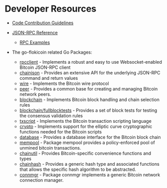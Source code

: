 # Developer Resources

* [Code Contribution Guidelines](https://github.com/flokiorg/go-flokicoin/tree/main/docs/code_contribution_guidelines.md)

* [JSON-RPC Reference](https://github.com/flokiorg/go-flokicoin/tree/main/docs/json_rpc_api.md)
  * [RPC Examples](https://github.com/flokiorg/go-flokicoin/tree/main/docs/json_rpc_api.md#ExampleCode)

* The go-flokicoin related Go Packages:
  * [rpcclient](https://github.com/flokiorg/go-flokicoin/tree/main/rpcclient) - Implements a
    robust and easy to use Websocket-enabled Bitcoin JSON-RPC client
  * [chainjson](https://github.com/flokiorg/go-flokicoin/tree/main/chainjson) - Provides an extensive API
    for the underlying JSON-RPC command and return values
  * [wire](https://github.com/flokiorg/go-flokicoin/tree/main/wire) - Implements the
    Bitcoin wire protocol
  * [peer](https://github.com/flokiorg/go-flokicoin/tree/main/peer) -
    Provides a common base for creating and managing Bitcoin network peers.
  * [blockchain](https://github.com/flokiorg/go-flokicoin/tree/main/blockchain) -
    Implements Bitcoin block handling and chain selection rules
  * [blockchain/fullblocktests](https://github.com/flokiorg/go-flokicoin/tree/main/blockchain/fullblocktests) -
    Provides a set of block tests for testing the consensus validation rules
  * [txscript](https://github.com/flokiorg/go-flokicoin/tree/main/txscript) -
    Implements the Bitcoin transaction scripting language
  * [crypto](https://github.com/flokiorg/go-flokicoin/tree/main/crypto) - Implements
    support for the elliptic curve cryptographic functions needed for the
    Bitcoin scripts
  * [database](https://github.com/flokiorg/go-flokicoin/tree/main/database) -
    Provides a database interface for the Bitcoin block chain
  * [mempool](https://github.com/flokiorg/go-flokicoin/tree/main/mempool) -
    Package mempool provides a policy-enforced pool of unmined bitcoin
    transactions.
  * [chainutil](https://github.com/flokiorg/go-flokicoin/tree/main/chainutil) - Provides Bitcoin-specific
    convenience functions and types
  * [chainhash](https://github.com/flokiorg/go-flokicoin/tree/main/chaincfg/chainhash) -
    Provides a generic hash type and associated functions that allows the
    specific hash algorithm to be abstracted.
  * [connmgr](https://github.com/flokiorg/go-flokicoin/tree/main/connmgr) -
    Package connmgr implements a generic Bitcoin network connection manager.
